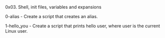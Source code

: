 0x03. Shell, init files, variables and expansions

0-alias - Create a script that creates an alias.

1-hello_you - Create a script that prints hello user, where user is the current Linux user.
